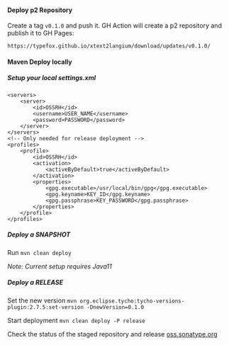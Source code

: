 #### Deploy p2 Repository

Create a tag `v0.1.0` and push it. GH Action will create a p2 repository and publish it to GH Pages:

`https://typefox.github.io/xtext2langium/download/updates/v0.1.0/`
#### Maven Deploy locally
##### Setup your local settings.xml

```
<servers>
    <server>
        <id>OSSRH</id>
        <username>USER_NAME</username>
        <password>PASSWORD</password>
    </server>
</servers>
<!-- Only needed for release deployment --> 
<profiles>
    <profile>
        <id>OSSRH</id>
        <activation>
            <activeByDefault>true</activeByDefault>
        </activation>
        <properties>
            <gpg.executable>/usr/local/bin/gpg</gpg.executable>
            <gpg.keyname>KEY_ID</gpg.keyname>
            <gpg.passphrase>KEY_PASSWORD</gpg.passphrase>
        </properties>
    </profile>
</profiles>
```

##### Deploy a SNAPSHOT

Run `mvn clean deploy`

_Note: Current setup requires Java11_

##### Deploy a RELEASE

Set the new version
`mvn org.eclipse.tycho:tycho-versions-plugin:2.7.5:set-version -DnewVersion=0.1.0`

Start deployment
`mvn clean deploy -P release`

Check the status of the staged repository and release
[oss.sonatype.org](https://oss.sonatype.org/index.html)

